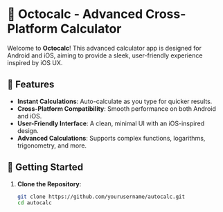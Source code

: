 # 📱 Octocalc - Advanced Cross-Platform Calculator

Welcome to **Octocalc**! This advanced calculator app is designed for Android and iOS, aiming to provide a sleek, user-friendly experience inspired by iOS UX.

<!-- Add a banner image if you have one -->

## 🎨 Features

- **Instant Calculations**: Auto-calculate as you type for quicker results.
- **Cross-Platform Compatibility**: Smooth performance on both Android and iOS.
- **User-Friendly Interface**: A clean, minimal UI with an iOS-inspired design.
- **Advanced Calculations**: Supports complex functions, logarithms, trigonometry, and more.

## 🚀 Getting Started

1. **Clone the Repository**:
   ```bash
   git clone https://github.com/yourusername/autocalc.git
   cd autocalc
